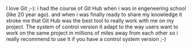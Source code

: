 I love Git ;-):
i had the course of Git Hub when i was in engeneering school (like 20 year ago).
and when i was finally ready to share my knowledge it stroke me that Git Hub was the best tool to really work with me on my project.
The system of control version it adapt to the way users want to work on the same project in millions of miles away from each other 
so i really recommend to use it if you have a control system version ;-)
